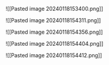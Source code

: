 ![[Pasted image 20240118153400.png]]

![[Pasted image 20240118154311.png]]

 ![[Pasted image 20240118154356.png]]

![[Pasted image 20240118154404.png]]

![[Pasted image 20240118154412.png]]

